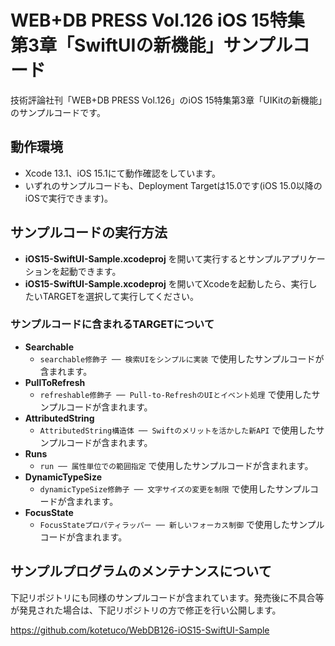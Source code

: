 # WEB+DB PRESS Vol.126 iOS 15特集　第3章「SwiftUIの新機能」サンプルコード

技術評論社刊「WEB+DB PRESS Vol.126」のiOS 15特集第3章「UIKitの新機能」のサンプルコードです。

## 動作環境

- Xcode 13.1、iOS 15.1にて動作確認をしています。
- いずれのサンプルコードも、Deployment Targetは15.0です(iOS 15.0以降のiOSで実行できます)。

## サンプルコードの実行方法

- **iOS15-SwiftUI-Sample.xcodeproj** を開いて実行するとサンプルアプリケーションを起動できます。
- **iOS15-SwiftUI-Sample.xcodeproj** を開いてXcodeを起動したら、実行したいTARGETを選択して実行してください。

### サンプルコードに含まれるTARGETについて

- **Searchable**
  - `searchable修飾子 ── 検索UIをシンプルに実装` で使用したサンプルコードが含まれます。
- **PullToRefresh**
  - `refreshable修飾子 ── Pull-to-RefreshのUIとイベント処理` で使用したサンプルコードが含まれます。
- **AttributedString**
  - `AttributedString構造体 ── Swiftのメリットを活かした新API` で使用したサンプルコードが含まれます。
- **Runs**
  - `run ── 属性単位での範囲指定` で使用したサンプルコードが含まれます。
- **DynamicTypeSize**
  - `dynamicTypeSize修飾子 ── 文字サイズの変更を制限` で使用したサンプルコードが含まれます。
- **FocusState**
  - `FocusStateプロパティラッパー ── 新しいフォーカス制御` で使用したサンプルコードが含まれます。

## サンプルプログラムのメンテナンスについて

下記リポジトリにも同様のサンプルコードが含まれています。発売後に不具合等が発見された場合は、下記リポジトリの方で修正を行い公開します。

https://github.com/kotetuco/WebDB126-iOS15-SwiftUI-Sample
